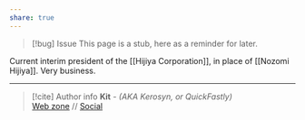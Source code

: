 ```yaml
---
share: true
---
```

> [!bug] Issue
> This page is a stub, here as a reminder for later.

Current interim president of the [[Hijiya Corporation]], in place of [[Nozomi Hijiya]]. Very business.

-----
> [!cite] Author info
> **Kit** - *(AKA Kerosyn, or QuickFastly)*\
> [Web zone](https://kerosyn.link) // [Social](https://a.tripulse.link/@kit)